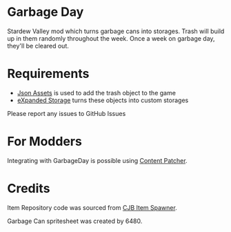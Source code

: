 ﻿# Garbage Day

Stardew Valley mod which turns garbage cans into storages. Trash will build up in them randomly throughout the week.
Once a week on garbage day, they'll be cleared out.

# Requirements

* [Json Assets](https://www.nexusmods.com/stardewvalley/mods/1720) is used to add the trash object to the game
* [eXpanded Storage](https://www.nexusmods.com/stardewvalley/mods/7431) turns these objects into custom storages

Please report any issues to GitHub Issues

# For Modders

Integrating with GarbageDay is possible using [Content Patcher](docs/mod-integration.md).

# Credits

Item Repository code was sourced from [CJB Item Spawner](https://github.com/CJBok/SDV-Mods/tree/master/CJBItemSpawner).

Garbage Can spritesheet was created by 6480.